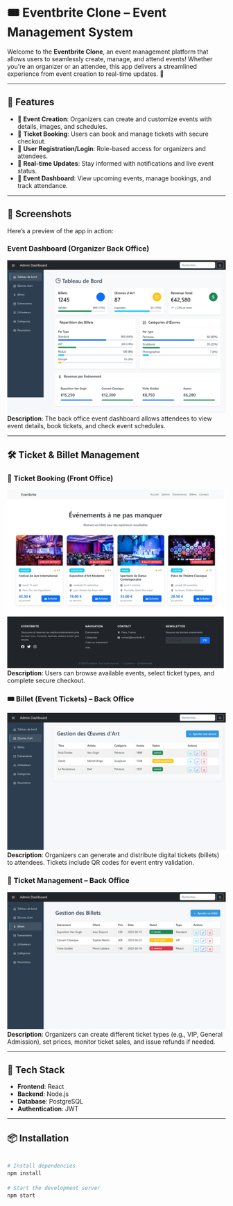 # 🎟️ Eventbrite Clone – Event Management System

Welcome to the **Eventbrite Clone**, an event management platform that allows users to seamlessly create, manage, and attend events! Whether you're an organizer or an attendee, this app delivers a streamlined experience from event creation to real-time updates. 🚀

---

## 🧩 Features

- 📝 **Event Creation**: Organizers can create and customize events with details, images, and schedules.
- 🎫 **Ticket Booking**: Users can book and manage tickets with secure checkout.
- 👥 **User Registration/Login**: Role-based access for organizers and attendees.
- 🔔 **Real-time Updates**: Stay informed with notifications and live event status.
- 📅 **Event Dashboard**: View upcoming events, manage bookings, and track attendance.

---

## 📸 Screenshots

Here’s a preview of the app in action:

### Event Dashboard (Organizer Back Office)
![Event Dashboard](./public/images/event-dashboard.png)  
**Description**: The back office event dashboard allows attendees to view event details, book tickets, and check event schedules.

 
---

## 🛠️ Ticket & Billet Management

### 🎫 **Ticket Booking (Front Office)**  
![Ticket Booking](./public/images/ticket-management.png)  
**Description**: Users can browse available events, select ticket types, and complete secure checkout.

### 🎟️ **Billet (Event Tickets) – Back Office**  
![Event Tickets – Back Office](./public/images/back-office-ticket.png)  
**Description**: Organizers can generate and distribute digital tickets (billets) to attendees. Tickets include QR codes for event entry validation.

### 🎫 **Ticket Management – Back Office**  
![Ticket Management](./public/images/ticket-booking.png)  
**Description**: Organizers can create different ticket types (e.g., VIP, General Admission), set prices, monitor ticket sales, and issue refunds if needed.

---

## 🚀 Tech Stack

- **Frontend**: React
- **Backend**: Node.js
- **Database**: PostgreSQL
- **Authentication**: JWT

---

## 📦 Installation

```bash 

# Install dependencies
npm install

# Start the development server
npm start
